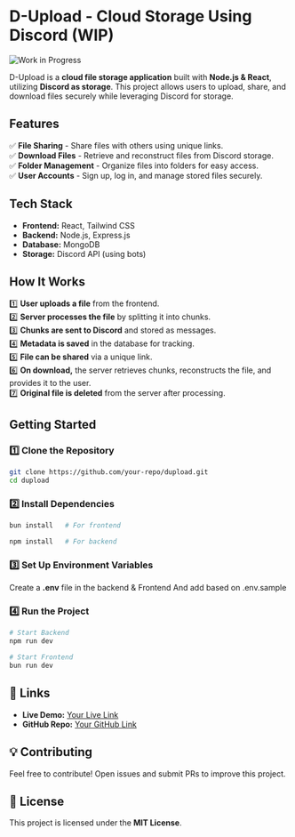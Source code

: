 # D-Upload - Cloud Storage Using Discord (WIP)

![Work in Progress](https://img.shields.io/badge/Status-Work%20in%20Progress-yellow)

D-Upload is a **cloud file storage application** built with **Node.js & React**, utilizing **Discord as storage**. This project allows users to upload, share, and download files securely while leveraging Discord for storage.

## Features

✅ **File Sharing** - Share files with others using unique links.  
✅ **Download Files** - Retrieve and reconstruct files from Discord storage.  
✅ **Folder Management** - Organize files into folders for easy access.  
✅ **User Accounts** - Sign up, log in, and manage stored files securely.

## Tech Stack

- **Frontend:** React, Tailwind CSS
- **Backend:** Node.js, Express.js
- **Database:** MongoDB
- **Storage:** Discord API (using bots)

## How It Works

1️⃣ **User uploads a file** from the frontend.  
2️⃣ **Server processes the file** by splitting it into chunks.  
3️⃣ **Chunks are sent to Discord** and stored as messages.  
4️⃣ **Metadata is saved** in the database for tracking.  
5️⃣ **File can be shared** via a unique link.  
6️⃣ **On download,** the server retrieves chunks, reconstructs the file, and provides it to the user.  
7️⃣ **Original file is deleted** from the server after processing.

## Getting Started

### 1️⃣ Clone the Repository

```bash
git clone https://github.com/your-repo/dupload.git
cd dupload
```

### 2️⃣ Install Dependencies

```bash
bun install   # For frontend
```

```bash
npm install   # For backend
```

### 3️⃣ Set Up Environment Variables

Create a **.env** file in the backend & Frontend
And add based on .env.sample

### 4️⃣ Run the Project

```bash
# Start Backend
npm run dev

# Start Frontend
bun run dev
```

## 🔗 Links

- **Live Demo:** [Your Live Link](#)
- **GitHub Repo:** [Your GitHub Link](#)

## 💡 Contributing

Feel free to contribute! Open issues and submit PRs to improve this project.

## 📜 License

This project is licensed under the **MIT License**.
